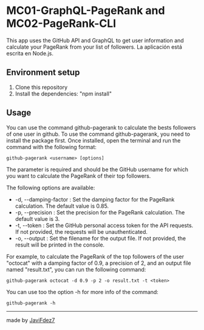 # MC01-GraphQL-PageRank and MC02-PageRank-CLI
This app uses the GitHub API and GraphQL to get user information and calculate your PageRank from your list of followers. La aplicación está escrita en Node.js.

## Environment setup
1. Clone this repository
2. Install the dependencies: "npm install"

## Usage
You can use the command github-pagerank to calculate the bests followers of one user in github. To use the command github-pagerank, you need to install the package first. Once installed, open the terminal and run the command with the following format:
```
github-pagerank <username> [options]
```
The <username> parameter is required and should be the GitHub username for which you want to calculate the PageRank of their top followers.

The following options are available:

* -d, --damping-factor <dampingFactor>: Set the damping factor for the PageRank calculation. The default value is 0.85.
* -p, --precision <precision>: Set the precision for the PageRank calculation. The default value is 3.
* -t, --token <token>: Set the GitHub personal access token for the API requests. If not provided, the requests will be unauthenticated.
* -o, --output <filename>: Set the filename for the output file. If not provided, the result will be printed in the console.

For example, to calculate the PageRank of the top followers of the user "octocat" with a damping factor of 0.9, a precision of 2, and an output file named "result.txt", you can run the following command:

```
github-pagerank octocat -d 0.9 -p 2 -o result.txt -t <token>
```

You can use too the option -h for more info of the command:
```
github-pagerank -h
```



---
made by [JaviFdez7](https://github.com/JaviFdez7) 






